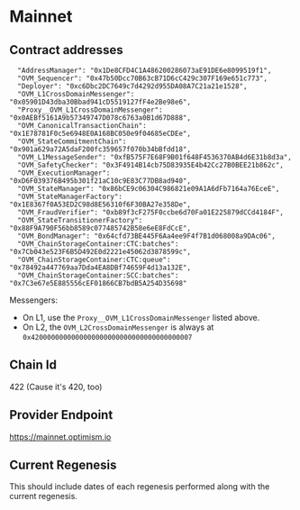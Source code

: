 # Mainnet

## Contract addresses
```
  "AddressManager": "0x1De8CFD4C1A486200286073aE91DE6e8099519f1",
  "OVM_Sequencer": "0x47b50Dcc70B63cB71D6cC429c307F169e651c773",
  "Deployer": "0xc6Dbc2DC7649c7d4292d955DA08A7C21a21e1528",
  "OVM_L1CrossDomainMessenger": "0x05901D43dba30Bbad941cD5519127fF4e2Be98e6",
  "Proxy__OVM_L1CrossDomainMessenger": "0x0AEBf5161A9b57349747D078c6763a0B1d67D888",
  "OVM_CanonicalTransactionChain": "0x1E78781F0c5e6948E0A168BC050e9f04685eCDEe",
  "OVM_StateCommitmentChain": "0x901a629a72A5daF200fc359657f070b34bBfdd18",
  "OVM_L1MessageSender": "0xfB575F7E68F9B01f648F4536370AB4d6E31b8d3a",
  "OVM_SafetyChecker": "0x3F4914B14cb75D83935E4b42Cc27B0BEE21b862c",
  "OVM_ExecutionManager": "0xD6F039376B495b301f21aC10c9E83C77DB8ad940",
  "OVM_StateManager": "0x86bCE9c06304C986821e09A1A6dFb7164a76EceE",
  "OVM_StateManagerFactory": "0x1E8367f0A53ED2C98d8E56310f6F30BA27e358De",
  "OVM_FraudVerifier": "0xb89f3cF275F0ccbe6d70Fa01E225879dCCd4184F",
  "OVM_StateTransitionerFactory": "0x88F9A790F56bb8589c077485742B58e6eE8FdCcE",
  "OVM_BondManager": "0x64cfd73BE445F6Aa4ee9F4f7B1d068008a9DAc06",
  "OVM_ChainStorageContainer:CTC:batches": "0x7Cb043e523F6B5D492E0d2221e45062d3878599c",
  "OVM_ChainStorageContainer:CTC:queue": "0x78492a447769aa7Dda4EA8DBf74659F4d13a132E",
  "OVM_ChainStorageContainer:SCC:batches": "0x7C3e67e5E885556cEF01866CB7bdB5A254D35698"
```

Messengers:
* On L1, use the `Proxy__OVM_L1CrossDomainMessenger` listed above. 
* On L2, the `OVM_L2CrossDomainMessenger` is always at `0x4200000000000000000000000000000000000007`

## Chain Id
422 (Cause it's 420, too)

## Provider Endpoint
https://mainnet.optimism.io

## Current Regenesis

This should include dates of each regenesis performed along with
the current regenesis.
